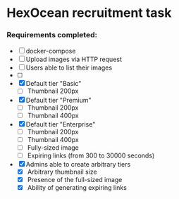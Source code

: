# HexOcean recruitment task

### Requirements completed:
- [ ] docker-compose
- [ ] Upload images via HTTP request
- [ ] Users able to list their images
- [ ]
- [x] Default tier "Basic"
  - [ ] Thumbnail 200px
- [x] Default tier "Premium"
  - [ ] Thumbnail 200px
  - [ ] Thumbnail 400px
- [x] Default tier "Enterprise"
  - [ ] Thumbnail 200px
  - [ ] Thumbnail 400px
  - [ ] Fully-sized image
  - [ ] Expiring links (from 300 to 30000 seconds)
- [x] Admins able to create arbitrary tiers
  - [x] Arbitrary thumbnail size
  - [x] Presence of the full-sized image
  - [x] Ability of generating expiring links
